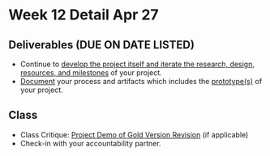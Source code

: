 # Week 12 Detail Apr 27

## Deliverables \(DUE ON DATE LISTED\)

* Continue to [develop the project itself and iterate the research, design, resources, and milestones](../project_plan/) of your project.
* [Document](../pre-work/website.md) your process and artifacts which includes the [prototype\(s\)](../project_plan/) of your project.

## Class

* Class Critique: [Project Demo of Gold Version Revision](../critiques-demos-presentations-and-exhibition/project_demo.md) \(if applicable\)
* Check-in with your accountability partner.

